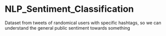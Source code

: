 # NLP_Sentiment_Classification
Dataset from tweets of randomical users with specific hashtags, so we can understand the general public sentiment towards something

